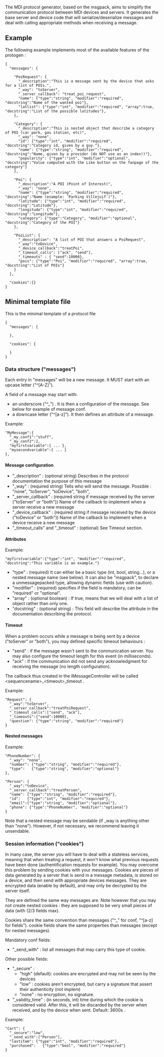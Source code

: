 
The MDI protocol generator, based on the msgpack, aims to simplify the communication protocol between MDI devices and servers. It generates the base server and device code that will serialize/deserialize messages and deal with calling appropriate methods when receiving a message.

## Example

The following example implements most of the available features of the protogen :

    {
      "messages": {

        "PoiRequest": {
          "_description":"This is a message sent by the device that asks for a list of POIs.",
          "_way": "toServer",
          "_server_callback": "treat_poi_request",
          "name": {"type":"string", "modifier":"required", "docstring":"Name of the wanted poi"},
          "latlist": {"type":"int", "modifier":"required", "array":true, "docstring":"List of the possible latitudes"},
        },

        "Category": {
          "_description":"This is nested object that describe a category of POI (car park, gas station, etc)",
          "_way": "none",
          "id": {"type":"int", "modifier":"required", "docstring":"Category id, given by a guy."},
          "name": {"type":"string", "modifier":"required", "docstring":"Name, given by a provider (do NOT use as an index!)"},
          "popularity": {"type":"int", "modifier":"optional", "docstring":"Value computed with the Like button on the fanpage of the category"}
        },

        "Poi": {
          "_description":"A POI (Point of Interest)",
          "_way": "none",
          "name": {"type":"string", "modifier":"required", "docstring":"Name (example: 'Parking Villejuif')"},
          "latitude": {"type":"int", "modifier":"required", "docstring":"Latitude"},
          "longitude": {"type":"int", "modifier":"required", "docstring":"Longitude"},
          "category": {"type":"Category", "modifier":"optional", "docstring":"Category of the POI"}
        },

        "PoiList": {
          "_description": "A list of POI that answers a PoiRequest",
          "_way":"toDevice",
          "_device_callback":"treatPoi",
          "_timeout_calls": ["ack", "send"],
          "_timeouts" : { "send":10000},
          "pois": {"type":"Poi", "modifier":"required", "array":true, "docstring":"List of POIs"}
        }
      },

      "cookies":{}
    }


## Minimal template file

This is the minimal template of a protocol file

    {
      "messages": {

      },

      "cookies": {

      }
    }


### Data structure ("messages")

Each entry in "messages" will be a new message. It MUST start with an upcase letter ("^[A-Z]").

A field of a message may start with:

* an underscore ("^_") . It is then a configuration of the message. See below for example of message conf.
* a downcase letter ("^[a-z]"). It then defines an attribute of a message.

Example:

    "MyMessage":{
      "_my_conf1":"stuff",
      "_my_conf2":2,
      "myfirstvariable":{ ... },
      "mysecondvariable":{ ... }
    },


#### Message configuration

* "_description" : (optional string) Describes in the protocol documentation the purpose of this message
* "_way" : (required string) Tells who will send the message. Possible : "none", "toServer", "toDevice", "both",
* "_server_callback" : (required string if message received by the server ("toServer" or "both")) Name of the callback to implement when a server receive a new message
* "_device_callback" : (required string if message received by the device ("toDevice" or "both")) Name of the callback to implement when a device receive a new message
* "_timeout_calls" and "_timeout" : (optional) See Timeout section.


#### Attributes

Example:

    "myfirstvariable":{"type":"int", "modifier":"required", "docstring":"This variable is an example."}


* "type" : (required) It can either be a basic type (int, bool, string…), or a nested message name (see below). It can also be "msgpack", to declare a unmessagepacked type, allowing dynamic fields (use with caution).
* "modifier" : (required) specifies if the field is mandatory, can be "required" or "optional".
* "array" : (optional boolean) : If true, means that we will deal with a list of object rather than only one.
* "docstring" : (optional string) : This field will describe the attribute in the documentation describing the protocol.


#### Timeout

When a problem occurs while a message is being sent by a device ("toServer" or "both"), you may defined specific timeout behaviours :

* "send" : if the message wasn't sent to the communication server. You may also configure the timeout length for this event (in milliseconds).
* "ack" : if the communication did not send any acknowledgment for receiving the message (no length configuration).

The callback thus created in the IMessageController will be called &lt;sequencename&gt;\_&lt;timeout&gt;\_timeout .

Example:

    "Request": {
      "_way":"toServer",
      "_server_callback":"treatPoiRequest",
      "_timeout_calls":["send", "ack"],
      "_timeouts":{"send":10000},
      "question": {"type":"string", "modifier":"required"}
    }


#### Nested messages

Example:

    "PhoneNumber": {
      "_way": "none",
      "number": {"type":"string", "modifier":"required"},
      "type":   {"type":"string", "modifier":"optional"}
    },

    "Person": {
      "_way":"toDevice",
      "_server_callback":"treatPerson",
      "name": {"type":"string", "modifier":"required"},
      "id":   {"type":"int", "modifier":"required"},
      "email":{"type":"string", "modifier":"optional"},
      "phone": {"type":"PhoneNumber", "modifier":"optional"}
    }

Note that a nested message may be sendable (if _way is anything other than "none"). However, if not necessary, we recommend leaving it unsendable.


### Session information ("cookies")

In many case, the server you will have to deal with a stateless services, meaning that when treating a request, it won't know what previous requests have been done (authentification requests for example). You may overcome this problem by sending cookies with your messages. Cookies are pieces of data generated by a server that is send in a message metadata, is stored on a device, and then send with appropriate devices messages. They are encrypted data (enable by default), and may only be decrypted by the server itself.

They are defined the same way messages are. Note however that you may not create nested cookies : they are supposed to be very small pieces of data (with (2/3 fields max).

Cookies share the same convention than messages ("^_" for conf, "^[a-z] for fields"). cookie fields share the same properties than messages (except for nested messages).

Mandatory conf fields:
- "_send_with" : list all messages that may carry this type of cookie.

Other possible fields:

* "_secure" :
  * "high" (default): cookies are encrypted and may not be seen by the devices
  * "low" : cookies aren't encrypted, but carry a signature that assert their authenticity (not implem)
  * "none" : no encryption, no signature.
* "_validity_time" : (in seconds, int) time during which the cookie is considered valid. After this, it will be discarded by the server when received, and by the device when sent. Default: 3600s .

Example:

    "Cart": {
      "_secure":"low",
      "_send_with":["Person"],
      "lastitem": {"type":"int", "modifier":"required"},
      "purchased":   {"type":"bool", "modifier":"required"}
    }